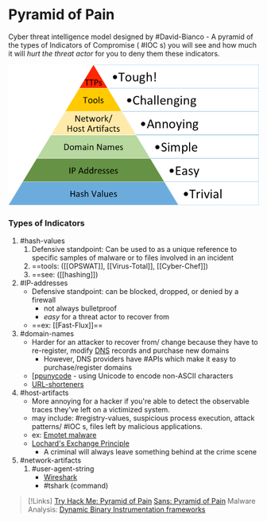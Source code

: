 
# Pyramid of Pain
Cyber threat intelligence model designed by #David-Bianco
	- A pyramid of the types of Indicators of Compromise ( #IOC s) you will see and how much it will *hurt the threat actor* for you to deny them these indicators.

![](/cybersecurity/cybersecurity-pics/pyramid-1.png)

### Types of Indicators
1. #hash-values 
	1. Defensive standpoint: Can be used to as a unique reference to specific samples of malware or to files involved in an incident
	2. ==tools: ([[OPSWAT]], [[Virus-Total]], [[Cyber-Chef]])
	3. ==see: ([[hashing]]) 
2. #IP-addresses 
	- Defensive standpoint: can be blocked, dropped, or denied by a firewall
		- not always bulletproof
		- *easy* for a threat actor to recover from
	- ==ex: [[Fast-Flux]]==
3. #domain-names 
	- Harder for an attacker to recover from/ change because they have to re-register, modify [DNS](DNS.md) records and purchase new domains
		- However, DNS providers have #APIs which make it easy to purchase/register domains
	- [p[punycode](punycode.md)		- using Unicode to encode non-ASCII characters
	- [URL-shorteners](URL-shorteners.md)
4. #host-artifacts 
	- More annoying for a hacker if you're able to detect the observable traces they've left on a victimized system.
	- may include: #registry-values, suspicious process execution, attack patterns/ #IOC s, files left by malicious applications.
	- ex: [Emotet malware](/cybersecurity/malware/emotet.md)
	- [Lochard's Exchange Principle](https://en.wikipedia.org//wiki/Locard's_exchange_principle)  
		- A criminal will always leave something behind at the crime scene
5. #network-artifacts 
	1. #user-agent-string
		- [Wireshark](/cybersecurity/tools/wireshark.md)
		- #tshark (command)

> [!Links]
> [Try Hack Me: Pyramid of Pain](https://tryhackme.com/room/pyramidofpainax?trk=public_post_feed-article-content)
>  [Sans: Pyramid of Pain](https://www.sans.org/tools/the-pyramid-of-pain/)
> Malware Analysis:
> [Dynamic Binary Instrumentation frameworks](https://criticaldefence.com/malware-analysis-part-1/)
